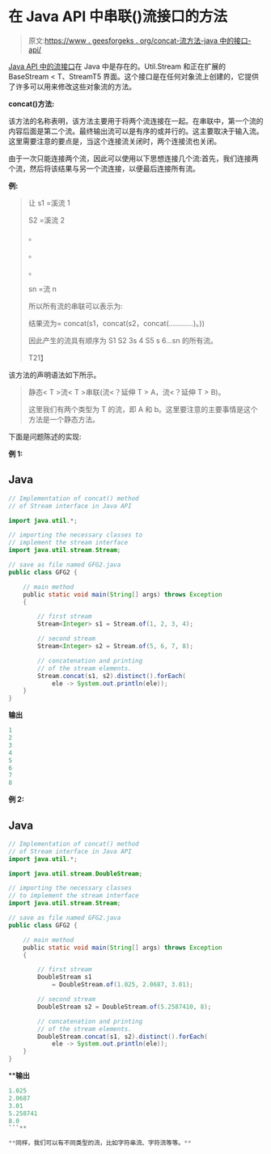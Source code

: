 # 在 Java API 中串联()流接口的方法

> 原文:[https://www . geesforgeks . org/concat-流方法-java 中的接口-api/](https://www.geeksforgeeks.org/concat-method-of-stream-interface-in-java-api/)

[Java API 中的流接口](https://www.geeksforgeeks.org/stream-in-java/)在 Java 中是存在的。Util.Stream 和正在扩展的 BaseStream < T、Stream<T>T5 界面。这个接口是在任何对象流上创建的，它提供了许多可以用来修改这些对象流的方法。

**concat()方法:**

该方法的名称表明，该方法主要用于将两个流连接在一起。在串联中，第一个流的内容后面是第二个流。最终输出流可以是有序的或并行的。这主要取决于输入流。这里需要注意的要点是，当这个连接流关闭时，两个连接流也关闭。

由于一次只能连接两个流，因此可以使用以下思想连接几个流:首先，我们连接两个流，然后将该结果与另一个流连接，以便最后连接所有流。

**例:**

> 让 s1 =溪流 1
> 
> S2 =溪流 2
> 
> 。
> 
> 。
> 
> 。
> 
> sn =流 n
> 
> 所以所有流的串联可以表示为:
> 
> 结果流为= concat(s1，concat(s2，concat(…………)。))
> 
> 因此产生的流具有顺序为 S1 S2 3s 4 S5 s 6…sn 的所有流。
> 
> T21】

该方法的声明语法如下所示。

> 静态< T >流< T >串联(流<？延伸 T > A，流<？延伸 T > B)。
> 
> 这里我们有两个类型为 T 的流，即 A 和 b。这里要注意的主要事情是这个方法是一个静态方法。

下面是问题陈述的实现:

**例 1:**

## Java

```java
// Implementation of concat() method
// of Stream interface in Java API

import java.util.*;

// importing the necessary classes to
// implement the stream interface
import java.util.stream.Stream;

// save as file named GFG2.java
public class GFG2 {

    // main method
    public static void main(String[] args) throws Exception
    {

        // first stream
        Stream<Integer> s1 = Stream.of(1, 2, 3, 4);

        // second stream
        Stream<Integer> s2 = Stream.of(5, 6, 7, 8);

        // concatenation and printing
        // of the stream elements.
        Stream.concat(s1, s2).distinct().forEach(
            ele -> System.out.println(ele));
    }
}
```

**输出**

```java
1
2
3
4
5
6
7
8
```

**例 2:**

## **Java**

```java
// Implementation of concat() method
// of Stream interface in Java API
import java.util.*;

import java.util.stream.DoubleStream;

// importing the necessary classes
// to implement the stream interface
import java.util.stream.Stream;

// save as file named GFG2.java
public class GFG2 {

    // main method
    public static void main(String[] args) throws Exception
    {

        // first stream
        DoubleStream s1
            = DoubleStream.of(1.025, 2.0687, 3.01);

        // second stream
        DoubleStream s2 = DoubleStream.of(5.2587410, 8);

        // concatenation and printing
        // of the stream elements.
        DoubleStream.concat(s1, s2).distinct().forEach(
            ele -> System.out.println(ele));
    }
}
```

****输出**

```java
1.025
2.0687
3.01
5.258741
8.0
```** 

**同样，我们可以有不同类型的流，比如字符串流、字符流等等。**
